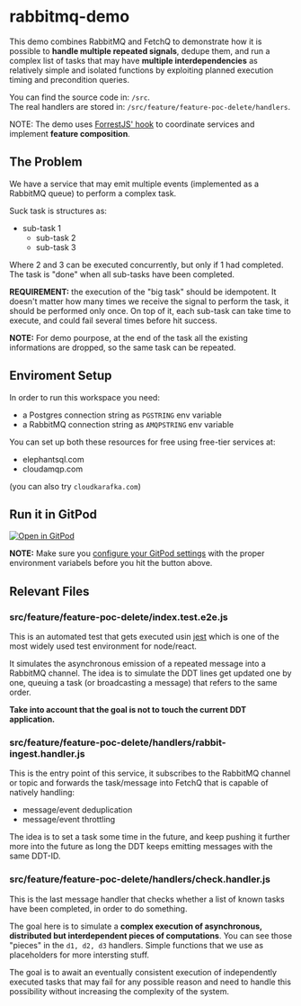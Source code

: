 # rabbitmq-demo

This demo combines RabbitMQ and FetchQ to demonstrate how it is possible
to **handle multiple repeated signals**, dedupe them, and run a complex
list of tasks that may have **multiple interdependencies** as relatively
simple and isolated functions by exploiting planned execution timing and
precondition queries.

You can find the source code in: `/src`.<br>
The real handlers are stored in: `/src/feature/feature-poc-delete/handlers`.

NOTE: The demo uses
[ForrestJS' hook](https://github.com/forrestjs/forrestjs/blob/master/packages/hooks/README.md#readme)
to coordinate services and implement **feature composition**.

## The Problem

We have a service that may emit multiple events (implemented as a
RabbitMQ queue) to perform a complex task.

Suck task is structures as:

- sub-task 1
  - sub-task 2
  - sub-task 3

Where 2 and 3 can be executed concurrently, but only if 1 had completed.
The task is "done" when all sub-tasks have been completed.

**REQUIREMENT:** the execution of the "big task" should be idempotent.
It doesn't matter how many times we receive the signal to perform the task,
it should be performed only once. On top of it, each sub-task can take
time to execute, and could fail several times before hit success.

**NOTE:** For demo pourpose, at the end of the task all the existing
informations are dropped, so the same task can be repeated.

## Enviroment Setup

In order to run this workspace you need:

- a Postgres connection string as `PGSTRING` env variable
- a RabbitMQ connection string as `AMQPSTRING` env variable

You can set up both these resources for free using free-tier services at:

- elephantsql.com
- cloudamqp.com

(you can also try `cloudkarafka.com`)

## Run it in GitPod

[![Open in GitPod](https://gitpod.io/button/open-in-gitpod.svg)](https://gitpod.io#https://github.com/marcopeg/rabbitmq-demo)

**NOTE:** Make sure you [configure your GitPod settings](https://www.gitpod.io/docs/environment-variables/)
with the proper environment variabels before you hit the button above.

## Relevant Files

### src/feature/feature-poc-delete/index.test.e2e.js

This is an automated test that gets executed usin [jest](https://jestjs.io/) which is
one of the most widely used test environment for node/react.

It simulates the asynchronous emission of a repeated message into a RabbitMQ channel.
The idea is to simulate the DDT lines get updated one by one, queuing a task (or broadcasting
a message) that refers to the same order.

**Take into account that the goal is not to touch the current DDT application.**

### src/feature/feature-poc-delete/handlers/rabbit-ingest.handler.js

This is the entry point of this service, it subscribes to the RabbitMQ channel or topic
and forwards the task/message into FetchQ that is capable of natively handling:

- message/event deduplication
- message/event throttling

The idea is to set a task some time in the future, and keep pushing it further more into
the future as long the DDT keeps emitting messages with the same DDT-ID.

### src/feature/feature-poc-delete/handlers/check.handler.js

This is the last message handler that checks whether a list of known tasks have been
completed, in order to do something.

The goal here is to simulate a **complex execution of asynchronous, distributed but
interdependent pieces of computations**. You can see those "pieces" in the
`d1, d2, d3` handlers. Simple functions that we use as placeholders for more intersting stuff.

The goal is to await an eventually consistent execution of independently executed tasks
that may fail for any possible reason and need to handle this possibility without
increasing the complexity of the system.
